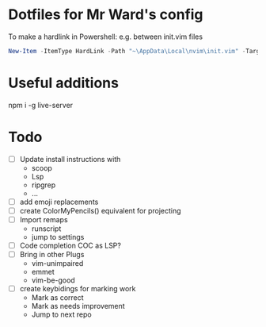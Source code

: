 # Dotfiles for Mr Ward's config

To make a hardlink in Powershell:
e.g. between init.vim files
```Powershell
New-Item -ItemType HardLink -Path "~\AppData\Local\nvim\init.vim" -Target "~\dotfiles\init.vim"
```

# Useful additions

npm i -g live-server

# Todo
- [ ] Update install instructions with 
    - scoop
    - Lsp
    - ripgrep
    - ...
- [ ] add emoji replacements
- [ ] create ColorMyPencils() equivalent for projecting
- [ ] Import remaps
    - runscript
    - jump to settings
- [ ] Code completion COC as LSP?
- [ ] Bring in other Plugs
    - vim-unimpaired
    - emmet
    - vim-be-good
- [ ] create keybidings for marking work
    - Mark as correct
    - Mark as needs improvement
    - Jump to next repo 
